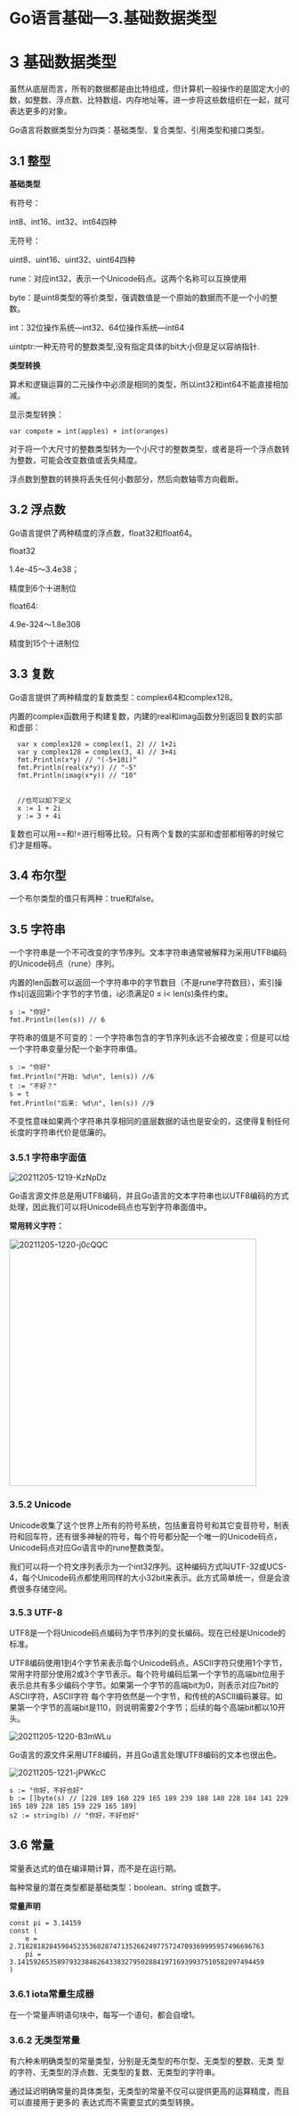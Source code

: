 # Go语言基础—3.基础数据类型


# 3 基础数据类型

虽然从底层而言，所有的数据都是由比特组成，但计算机一般操作的是固定大小的数，如整数、浮点数、比特数组、内存地址等。进一步将这些数组织在一起，就可表达更多的对象。

Go语言将数据类型分为四类：基础类型、复合类型、引用类型和接口类型。

## 3.1 整型

**基础类型**

有符号：

int8、int16、int32、int64四种

无符号：

uint8、uint16、uint32、uint64四种

rune：对应int32，表示一个Unicode码点。这两个名称可以互换使用

byte：是uint8类型的等价类型，强调数值是一个原始的数据而不是一个小的整数。

int：32位操作系统—int32、64位操作系统—int64

uintptr:一种无符号的整数类型,没有指定具体的bit大小但是足以容纳指针.

**类型转换**

算术和逻辑运算的二元操作中必须是相同的类型，所以int32和int64不能直接相加减。

显示类型转换：

```
var compote = int(apples) + int(oranges)
```

对于将一个大尺寸的整数类型转为一个小尺寸的整数类型，或者是将一个浮点数转为整数，可能会改变数值或丢失精度。

浮点数到整数的转换将丢失任何小数部分，然后向数轴零方向截断。

## 3.2 浮点数

Go语言提供了两种精度的浮点数，float32和float64。

float32

1.4e-45～3.4e38；

精度到6个十进制位

float64:

4.9e-324～1.8e308

精度到15个十进制位

## 3.3 复数

Go语言提供了两种精度的复数类型：complex64和complex128。

内置的complex函数用于构建复数，内建的real和imag函数分别返回复数的实部和虚部：

```
  var x complex128 = complex(1, 2) // 1+2i 
  var y complex128 = complex(3, 4) // 3+4i 
  fmt.Println(x*y) // "(-5+10i)" 
  fmt.Println(real(x*y)) // "-5" 
  fmt.Println(imag(x*y)) // "10"


  //也可以如下定义
  x := 1 + 2i 
  y := 3 + 4i
```

复数也可以用==和!=进行相等比较。只有两个复数的实部和虚部都相等的时候它们才是相等。

## 3.4 布尔型

一个布尔类型的值只有两种：true和false。

## 3.5 字符串

一个字符串是一个不可改变的字节序列。文本字符串通常被解释为采用UTF8编码的Unicode码点（rune）序列。

内置的len函数可以返回一个字符串中的字节数目（不是rune字符数目），索引操作s[i]返回第i个字节的字节值，i必须满足0 ≤ i< len(s)条件约束。

```
s := "你好"
fmt.Println(len(s)) // 6
```

字符串的值是不可变的：一个字符串包含的字节序列永远不会被改变；但是可以给一个字符串变量分配一个新字符串值。

```
s := "你好"
fmt.Println("开始: %d\n", len(s)) //6
t := "不好？"
s = t
fmt.Println("后来: %d\n", len(s)) //9
```

不变性意味如果两个字符串共享相同的底层数据的话也是安全的，这使得复制任何长度的字符串代价是低廉的。

### 3.5.1 字符串字面值

![20211205-1219-KzNpDz](https://cdn.jsdelivr.net/gh/ZevaXu/picupload@master/uPic/20211205-1219-KzNpDz.png)

Go语言源文件总是用UTF8编码，并且Go语言的文本字符串也以UTF8编码的方式处理，因此我们可以将Unicode码点也写到字符串面值中。

**常用转义字符：**

<img title="" src="https://cdn.jsdelivr.net/gh/ZevaXu/picupload@master/uPic/20211205-1220-j0cQQC.png" alt="20211205-1220-j0cQQC" width="444" data-align="center">

### 3.5.2 Unicode

Unicode收集了这个世界上所有的符号系统，包括重音符号和其它变音符号，制表符和回车符，还有很多神秘的符号，每个符号都分配一个唯一的Unicode码点， Unicode码点对应Go语言中的rune整数类型。

我们可以将一个符文序列表示为一个int32序列。这种编码方式叫UTF-32或UCS-4，每个Unicode码点都使用同样的大小32bit来表示。此方式简单统一，但是会浪费很多存储空间。

### 3.5.3 UTF-8

UTF8是一个将Unicode码点编码为字节序列的变长编码。现在已经是Unicode的标准。

UTF8编码使用1到4个字节来表示每个Unicode码点，ASCII字符只使用1个字节，常用字符部分使用2或3个字节表示。每个符号编码后第一个字节的高端bit位用于 表示总共有多少编码个字节。如果第一个字节的高端bit为0，则表示对应7bit的ASCII字符，ASCII字符 每个字符依然是一个字节，和传统的ASCII编码兼容。如果第一个字节的高端bit是110，则说明需要2个字节；后续的每个高端bit都以10开头。

![20211205-1220-B3mWLu](https://cdn.jsdelivr.net/gh/ZevaXu/picupload@master/uPic/20211205-1220-B3mWLu.png)

Go语言的源文件采用UTF8编码，并且Go语言处理UTF8编码的文本也很出色。

![20211205-1221-jPWKcC](https://cdn.jsdelivr.net/gh/ZevaXu/picupload@master/uPic/20211205-1221-jPWKcC.png)

```
s := "你好，不好也好" 
b := []byte(s) // [228 189 160 229 165 189 239 188 140 228 184 141 229 165 189 228 185 159 229 165 189]
s2 := string(b) // "你好，不好也好" 
```

## 3.6 常量

常量表达式的值在编译期计算，而不是在运行期。

每种常量的潜在类型都是基础类型：boolean、string 或数字。

**常量声明**

```
const pi = 3.14159
const ( 
    e = 2.71828182845904523536028747135266249775724709369995957496696763 
    pi = 3.14159265358979323846264338327950288419716939937510582097494459 
)
```

### 3.6.1 iota常量生成器

在一个常量声明语句块中，每写一个语句，都会自增1。

### 3.6.2 无类型常量

有六种未明确类型的常量类型，分别是无类型的布尔型、无类型的整数、无类 型的字符、无类型的浮点数、无类型的复数、无类型的字符串。

通过延迟明确常量的具体类型，无类型的常量不仅可以提供更高的运算精度，而且可以直接用于更多的 表达式而不需要显式的类型转换。


